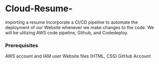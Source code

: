 # Cloud-Resume-
importing a resume 
Incorporate a CI/CD pipeline to automate the deployment of our Website whenever we make changes to the code.
We will be ulilizing AWS code pipeline, Github, and Codedeploy. 

### Prerequisites 
AWS account and IAM user Website files (HTML, CSS) GitHub Account


